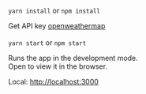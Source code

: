 `yarn install` or `npm install`

Get API key [openweathermap](api.openweathermap.org)
<br>
<br>
`yarn start` or `npm start`

Runs the app in the development mode.<br>
Open to view it in the browser. <br/>

Local: [http://localhost:3000](http://localhost:3000) <br/>